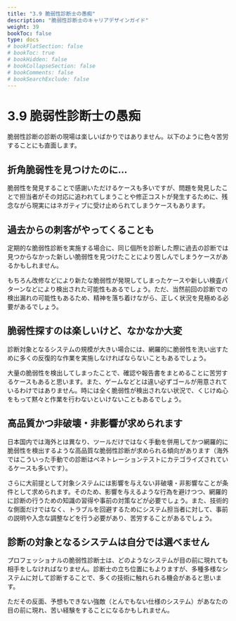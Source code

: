 ```yaml
---
title: "3.9 脆弱性診断士の愚痴"
description: "脆弱性診断士のキャリアデザインガイド"
weight: 39
bookToc: false
type: docs
# bookFlatSection: false
# bookToc: true
# bookHidden: false
# bookCollapseSection: false
# bookComments: false
# bookSearchExclude: false
---
```


# 3.9 脆弱性診断士の愚痴

脆弱性診断の診断の現場は楽しいばかりではありません。以下のように色々苦労することにも直面します。

## 折角脆弱性を見つけたのに…

脆弱性を発見することで感謝いただけるケースも多いですが、問題を発見したことで担当者がその対応に追われてしまうことや修正コストが発生するために、残念ながら現実にはネガティブに受け止められてしまうケースもあります。

## 過去からの刺客がやってくることも

定期的な脆弱性診断を実施する場合に、同じ個所を診断した際に過去の診断では見つからなかった新しい脆弱性を見つけたことにより苦しんでしまうケースがあるかもしれません。

もちろん改修などにより新たな脆弱性が発現してしまったケースや新しい検査パターンなどにより検出された可能性もあるでしょう。ただ、当然前回の診断での検出漏れの可能性もあるため、精神を落ち着けながら、正しく状況を見極める必要があるでしょう。

## 脆弱性探すのは楽しいけど、なかなか大変

診断対象となるシステムの規模が大きい場合には、網羅的に脆弱性を洗い出すために多くの反復的な作業を実施しなければならないこともあるでしょう。

大量の脆弱性を検出してしまったことで、確認や報告書をまとめることに苦労するケースもあると思います。また、ゲームなどとは違い必ずゴールが用意されているわけではありません。時には全く脆弱性が検出されない状況で、くじけぬ心をもって黙々と作業を行わないといけないこともあるでしょう。

## 高品質かつ非破壊・非影響が求められます

日本国内では海外とは異なり、ツールだけではなく手動を併用してかつ網羅的に脆弱性を検出するような高品質な脆弱性診断が求められる傾向があります（海外ではこういった手動での診断はペネトレーションテストにカテゴライズされているケースも多いです）。

さらに大前提として対象システムには影響を与えない非破壊・非影響なことが条件として求められます。そのため、影響を与えるような行為を避けつつ、網羅的に診断の行うための知識の習得や事前の対策などが必要でしょう。また、技術的な側面だけではなく、トラブルを回避するためにシステム担当者に対して、事前の説明や入念な調整などを行う必要があり、苦労することがあるでしょう。

## 診断の対象となるシステムは自分では選べません

プロフェッショナルの脆弱性診断士は、どのようなシステムが目の前に現れても相手をしなければなりません。診断士の立ち位置にもよりますが、多種多様なシステムに対して診断することで、多くの技術に触れられる機会があると思います。

ただその反面、予想もできない強敵（とんでもない仕様のシステム）があなたの目の前に現れ、苦い経験をすることになるかもしれません。